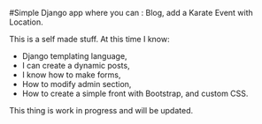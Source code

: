 #Simple Django app where you can : Blog, add a Karate Event with Location.

This is a self made stuff. At this time I know:
- Django templating language,
- I can create a dynamic posts,
- I know how to make forms,
- How to modify admin section, 
- How to create a simple front with Bootstrap, and custom CSS.

This thing is work in progress and will be updated.